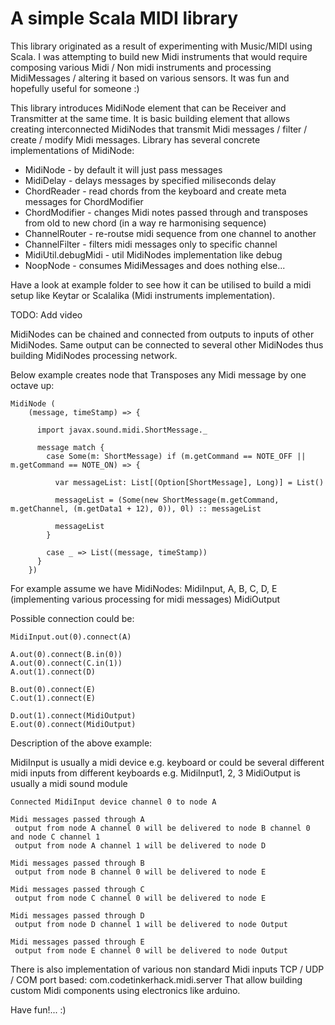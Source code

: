 # A simple Scala MIDI library

This library originated as a result of experimenting with Music/MIDI using Scala. I was attempting to build new Midi instruments that would require composing various Midi / Non midi instruments and processing MidiMessages / altering it based on various sensors. 
It was fun and hopefully useful for someone :)

This library introduces MidiNode element that can be Receiver and Transmitter at the same time. It is basic building element that allows creating interconnected MidiNodes that transmit Midi messages / filter / create / modify Midi messages.
Library has several concrete implementations of MidiNode:
 * MidiNode - by default it will just pass messages
 * MidiDelay - delays messages by specified miliseconds delay
 * ChordReader - read chords from the keyboard and create meta messages for ChordModifier 
 * ChordModifier - changes Midi notes passed through and transposes from old to new chord (in a way re harmonising sequence)
 * ChannelRouter - re-routse midi sequence from one channel to another
 * ChannelFilter - filters midi messages only to specific channel
 * MidiUtil.debugMidi - util MidiNodes implementation like debug
 * NoopNode - consumes MidiMessages and does nothing else...

Have a look at example folder to see how it can be utilised to build a midi setup like Keytar or Scalalika (Midi instruments implementation).

TODO: Add video 

MidiNodes can be chained and connected from outputs to inputs of other MidiNodes. 
Same output can be connected to several other MidiNodes thus building MidiNodes processing network.

Below example creates node that Transposes any Midi message by one octave up:

    MidiNode (
        (message, timeStamp) => {
    
          import javax.sound.midi.ShortMessage._
    
          message match {
            case Some(m: ShortMessage) if (m.getCommand == NOTE_OFF || m.getCommand == NOTE_ON) => {
             
              var messageList: List[(Option[ShortMessage], Long)] = List()
    
              messageList = (Some(new ShortMessage(m.getCommand, m.getChannel, (m.getData1 + 12), 0)), 0l) :: messageList
    
              messageList
            }
            
            case _ => List((message, timeStamp))
          }
        })

For example assume we have MidiNodes: MidiInput, A, B, C, D, E (implementing various processing for midi messages) MidiOutput

Possible connection could be:
    
    MidiInput.out(0).connect(A)
    
    A.out(0).connect(B.in(0))
    A.out(0).connect(C.in(1))
    A.out(1).connect(D)
    
    B.out(0).connect(E)
    C.out(1).connect(E)
    
    D.out(1).connect(MidiOutput)
    E.out(0).connect(MidiOutput)

Description of the above example:

MidiInput is usually a midi device e.g. keyboard or could be several different midi inputs from different keyboards e.g. MidiInput1, 2, 3
MidiOutput is usually a midi sound module

    Connected MidiInput device channel 0 to node A

    Midi messages passed through A 
     output from node A channel 0 will be delivered to node B channel 0 and node C channel 1
     output from node A channel 1 will be delivered to node D
    
    Midi messages passed through B
     output from node B channel 0 will be delivered to node E
    
    Midi messages passed through C
     output from node C channel 0 will be delivered to node E
    
    Midi messages passed through D
     output from node D channel 1 will be delivered to node Output
    
    Midi messages passed through E
     output from node E channel 0 will be delivered to node Output

There is also implementation of various non standard Midi inputs TCP / UDP / COM port based: com.codetinkerhack.midi.server
That allow building custom Midi components using electronics like arduino.

Have fun!... :)